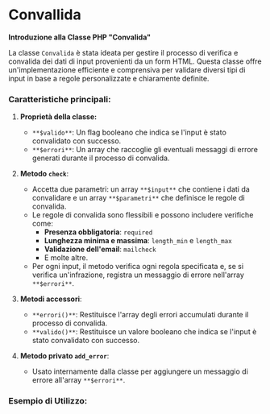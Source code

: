 # Convallida
**Introduzione alla Classe PHP "Convalida"**

La classe `Convalida` è stata ideata per gestire il processo di verifica e convalida dei dati di input provenienti da un form HTML. Questa classe offre un'implementazione efficiente e comprensiva per validare diversi tipi di input in base a regole personalizzate e chiaramente definite.

### Caratteristiche principali:

1. **Proprietà della classe:**
    - `**$valido**`: Un flag booleano che indica se l'input è stato convalidato con successo.
    - `**$errori**`: Un array che raccoglie gli eventuali messaggi di errore generati durante il processo di convalida.

2. **Metodo `check`**:
    - Accetta due parametri: un array `**$input**` che contiene i dati da convalidare e un array `**$parametri**` che definisce le regole di convalida.
    - Le regole di convalida sono flessibili e possono includere verifiche come:
        * **Presenza obbligatoria**: `required`
        * **Lunghezza minima e massima**: `length_min` e `length_max`
        * **Validazione dell'email**: `mailcheck`
        * E molte altre.
    - Per ogni input, il metodo verifica ogni regola specificata e, se si verifica un'infrazione, registra un messaggio di errore nell'array `**$errori**`.

3. **Metodi accessori**:
    - `**errori()**`: Restituisce l'array degli errori accumulati durante il processo di convalida.
    - `**valido()**`: Restituisce un valore booleano che indica se l'input è stato convalidato con successo.

4. **Metodo privato `add_error`**:
    - Usato internamente dalla classe per aggiungere un messaggio di errore all'array `**$errori**`.

### Esempio di Utilizzo:
